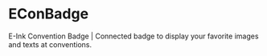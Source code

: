 # EConBadge
E-Ink Convention Badge | Connected badge to display your favorite images and texts at conventions.
